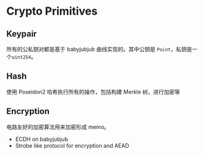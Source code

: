 # Crypto Primitives

## Keypair

所有的公私钥对都是基于 babyjubjub 曲线实现的。其中公钥是 `Point`，私钥是一个`uint254`。

## Hash

使用 Poseidon2 哈希执行所有的操作，包括构建 Merkle 树，进行加密等

## Encryption

电路友好的加密算法用来加密形成 memo。

- ECDH on babyjubjub
- Strobe like protocol for encryption and AEAD
